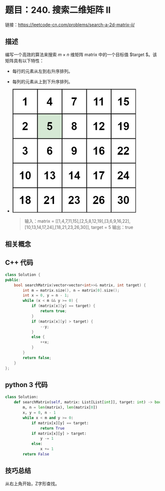 # 题目：240. 搜索二维矩阵 II
链接：https://leetcode-cn.com/problems/search-a-2d-matrix-ii/

## 描述

编写一个高效的算法来搜索 $m \times n$ 维矩阵 matrix 中的一个目标值 $target $。该矩阵具有以下特性：  

- 每行的元素从左到右升序排列。

- 每列的元素从上到下升序排列。

- ![img](./img/searchgrid2.jpg)

  > 输入：matrix = [[1,4,7,11,15],[2,5,8,12,19],[3,6,9,16,22],[10,13,14,17,24],[18,21,23,26,30]], target = 5
  > 输出：true

## 相关概念

## C++ 代码

```cpp
class Solution {
public:
    bool searchMatrix(vector<vector<int>>& matrix, int target) {
        int m = matrix.size(), n = matrix[0].size();
        int x = 0, y = n - 1;
        while (x < m && y >= 0) {
            if (matrix[x][y] == target) {
                return true;
            }
            if (matrix[x][y] > target) {
                --y;
            }
            else {
                ++x;
            }
        }
        return false;
    }
};
```
## python 3 代码

```python
class Solution:
    def searchMatrix(self, matrix: List[List[int]], target: int) -> bool:
        m, n = len(matrix), len(matrix[0])
        x, y = 0, n - 1
        while x < m and y >= 0:
            if matrix[x][y] == target:
                return True
            if matrix[x][y] > target:
                y -= 1
            else:
                x += 1
        return False
```
## 技巧总结

从右上角开始，Z字形查找。
